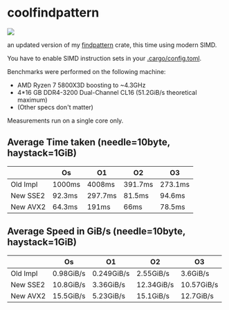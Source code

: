 # coolfindpattern

<a href="https://crates.io/crates/coolfindpattern"><img src="https://img.shields.io/crates/v/coolfindpattern.svg"></img></a>

an updated version of my [findpattern](https://github.com/unknowntrojan/findpattern) crate, this time using modern SIMD.

You have to enable SIMD instruction sets in your [.cargo/config.toml](./.cargo/config.toml).

Benchmarks were performed on the following machine:

- AMD Ryzen 7 5800X3D boosting to ~4.3GHz
- 4*16 GB DDR4-3200 Dual-Channel CL16 (51.2GiB/s theoretical maximum)
- (Other specs don't matter)

Measurements run on a single core only.

## Average Time taken (needle=10byte, haystack=1GiB)

| | Os | O1 | O2 | O3 |
| --- | --- | --- | --- | --- |
| Old Impl | 1000ms | 4008ms | 391.7ms | 273.1ms
| New SSE2 | 92.3ms | 297.7ms | 81.5ms | 94.6ms
| New AVX2 | 64.3ms | 191ms | 66ms | 78.5ms

## Average Speed in GiB/s (needle=10byte, haystack=1GiB)

| | Os | O1 | O2 | O3 |
| --- | --- | --- | --- | --- |
| Old Impl | 0.98GiB/s | 0.249GiB/s | 2.55GiB/s | 3.6GiB/s
| New SSE2 | 10.8GiB/s | 3.36GiB/s | 12.34GiB/s | 10.57GiB/s
| New AVX2 | 15.5GiB/s | 5.23GiB/s | 15.1GiB/s | 12.7GiB/s
